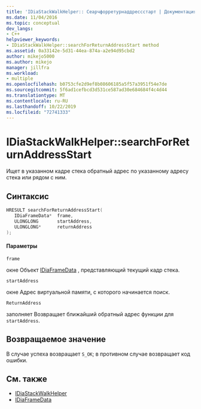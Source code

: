 ```yaml
---
title: 'IDiaStackWalkHelper:: Сеарчфорретурнаддрессстарт | Документация Майкрософт'
ms.date: 11/04/2016
ms.topic: conceptual
dev_langs:
- C++
helpviewer_keywords:
- IDiaStackWalkHelper::searchForReturnAddressStart method
ms.assetid: 0a33142e-5d31-44ea-874a-a2e94d95cbd2
author: mikejo5000
ms.author: mikejo
manager: jillfra
ms.workload:
- multiple
ms.openlocfilehash: b0753cfe2d9ef8b08606185a5f57a3951f54e7de
ms.sourcegitcommit: 5f6ad1cefbcd3d531ce587ad30e684684f4c4d44
ms.translationtype: MT
ms.contentlocale: ru-RU
ms.lasthandoff: 10/22/2019
ms.locfileid: "72741333"
---
```

# <a name="idiastackwalkhelpersearchforreturnaddressstart"></a>IDiaStackWalkHelper::searchForReturnAddressStart
Ищет в указанном кадре стека обратный адрес по указанному адресу стека или рядом с ним.

## <a name="syntax"></a>Синтаксис

```C++
HRESULT searchForReturnAddressStart( 
   IDiaFrameData*  frame,
   ULONGLONG       startAddress,
   ULONGLONG*      returnAddress
);
```

#### <a name="parameters"></a>Параметры
 `frame`

окне Объект [IDiaFrameData](../../debugger/debug-interface-access/idiaframedata.md) , представляющий текущий кадр стека.

 `startAddress`

окне Адрес виртуальной памяти, с которого начинается поиск.

 `ReturnAddress`

заполняет Возвращает ближайший обратный адрес функции для `startAddress`.

## <a name="return-value"></a>Возвращаемое значение
 В случае успеха возвращает `S_OK`; в противном случае возвращает код ошибки.

## <a name="see-also"></a>См. также
- [IDiaStackWalkHelper](../../debugger/debug-interface-access/idiastackwalkhelper.md)
- [IDiaFrameData](../../debugger/debug-interface-access/idiaframedata.md)